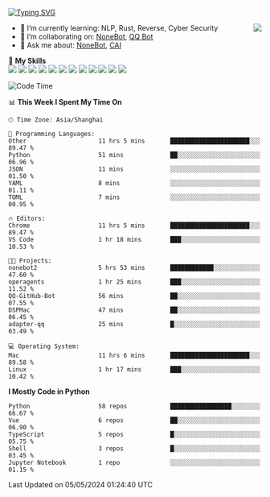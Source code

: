 [![Typing SVG](https://readme-typing-svg.herokuapp.com?size=25&duration=2500&color=8C43EA&vCenter=true&width=200&height=40&lines=Hi+there+%F0%9F%91%8B%F0%9F%8F%BB;I'm+yanyongyu)](https://git.io/typing-svg)

<a href="#">
  <img align="right" src="https://github-readme-stats.vercel.app/api?username=yanyongyu&count_private=true&show_icons=true&bg_color=15,f2f7fd,E0EAFC" />
</a>

- 🌱 I’m currently learning: NLP, Rust, Reverse, Cyber Security
- 👯 I’m collaborating on: [NoneBot](https://github.com/nonebot), [QQ Bot](https://github.com/Mrs4s/go-cqhttp)
- 💬 Ask me about: [NoneBot](https://github.com/nonebot), [CAI](https://github.com/cscs181/CAI)

🌟 **My Skills**  
![](https://img.shields.io/badge/-Python-3e74a2?style=flat-square&logo=Python&logoColor=fff)
![](https://img.shields.io/badge/-TypeScript-3178C6?style=flat-square&logo=TypeScript&logoColor=fff)
![](https://img.shields.io/badge/-Vue-4fc08d?style=flat-square&logo=Vue.js&logoColor=fff)
![](https://img.shields.io/badge/-React-2d98ce?style=flat-square&logo=React&logoColor=fff)
![](https://img.shields.io/badge/-FastAPI-009688?style=flat-square&logo=FastAPI&logoColor=fff)
![](https://img.shields.io/badge/-Linux-000000?style=flat-square&logo=Linux&logoColor=fff)
![](https://img.shields.io/badge/-Docker-2496ED?style=flat-square&logo=Docker&logoColor=fff)
![](https://img.shields.io/badge/-Kubernetes-326CE5?style=flat-square&logo=Kubernetes&logoColor=fff)
![](https://img.shields.io/badge/-GitHub%20Actions-2088FF?style=flat-square&logo=GitHubActions&logoColor=fff)
![](https://img.shields.io/badge/-PostgreSQL-4169E1?style=flat-square&logo=PostgreSQL&logoColor=fff)
![](https://img.shields.io/badge/-Redis-DC382D?style=flat-square&logo=Redis&logoColor=fff)
![](https://img.shields.io/badge/-MongoDB-47A248?style=flat-square&logo=MongoDB&logoColor=fff)

<!--START_SECTION:waka-->
![Code Time](http://img.shields.io/badge/Code%20Time-6%2C043%20hrs%2011%20mins-blue)

📊 **This Week I Spent My Time On** 

```text
🕑︎ Time Zone: Asia/Shanghai

💬 Programming Languages: 
Other                    11 hrs 5 mins       ██████████████████████░░░   89.47 % 
Python                   51 mins             ██░░░░░░░░░░░░░░░░░░░░░░░   06.96 % 
JSON                     11 mins             ░░░░░░░░░░░░░░░░░░░░░░░░░   01.50 % 
YAML                     8 mins              ░░░░░░░░░░░░░░░░░░░░░░░░░   01.11 % 
TOML                     7 mins              ░░░░░░░░░░░░░░░░░░░░░░░░░   00.95 % 

🔥 Editors: 
Chrome                   11 hrs 5 mins       ██████████████████████░░░   89.47 % 
VS Code                  1 hr 18 mins        ███░░░░░░░░░░░░░░░░░░░░░░   10.53 % 

🐱‍💻 Projects: 
nonebot2                 5 hrs 53 mins       ████████████░░░░░░░░░░░░░   47.60 % 
operagents               1 hr 25 mins        ███░░░░░░░░░░░░░░░░░░░░░░   11.52 % 
QQ-GitHub-Bot            56 mins             ██░░░░░░░░░░░░░░░░░░░░░░░   07.55 % 
DSPMac                   47 mins             ██░░░░░░░░░░░░░░░░░░░░░░░   06.45 % 
adapter-qq               25 mins             █░░░░░░░░░░░░░░░░░░░░░░░░   03.49 % 

💻 Operating System: 
Mac                      11 hrs 6 mins       ██████████████████████░░░   89.58 % 
Linux                    1 hr 17 mins        ███░░░░░░░░░░░░░░░░░░░░░░   10.42 % 
```

**I Mostly Code in Python** 

```text
Python                   58 repos            █████████████████░░░░░░░░   66.67 % 
Vue                      6 repos             ██░░░░░░░░░░░░░░░░░░░░░░░   06.90 % 
TypeScript               5 repos             █░░░░░░░░░░░░░░░░░░░░░░░░   05.75 % 
Shell                    3 repos             █░░░░░░░░░░░░░░░░░░░░░░░░   03.45 % 
Jupyter Notebook         1 repo              ░░░░░░░░░░░░░░░░░░░░░░░░░   01.15 % 
```




 Last Updated on 05/05/2024 01:24:40 UTC
<!--END_SECTION:waka-->
